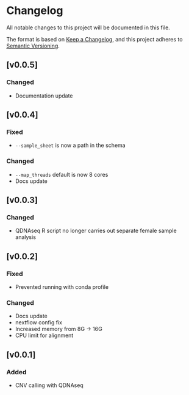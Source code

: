 # Changelog
All notable changes to this project will be documented in this file.

The format is based on [Keep a Changelog](https://keepachangelog.com/en/1.0.0/),
and this project adheres to [Semantic Versioning](https://semver.org/spec/v2.0.0.html).

## [v0.0.5]
### Changed
- Documentation update

## [v0.0.4]
### Fixed
- `--sample_sheet` is now a path in the schema
### Changed
- `--map_threads` default is now 8 cores
- Docs update

## [v0.0.3]
### Changed
- QDNAseq R script no longer carries out separate female sample analysis

## [v0.0.2]
### Fixed
- Prevented running with conda profile
### Changed
- Docs update
- nextflow config fix
- Increased memory from 8G -> 16G
- CPU limit for alignment

## [v0.0.1]
### Added
- CNV calling with QDNAseq
